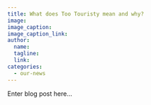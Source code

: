 ```yaml
---
title: What does Too Touristy mean and why?
image:
image_caption:
image_caption_link:
author:
  name:
  tagline:
  link:
categories:
  - our-news
---
```


Enter blog post here...
